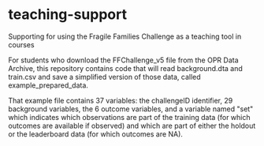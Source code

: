# teaching-support

Supporting for using the Fragile Families Challenge as a teaching tool in courses

For students who download the FFChallenge_v5 file from the OPR Data Archive, this repository contains code that will read background.dta and train.csv and save a simplified version of those data, called example_prepared_data.

That example file contains 37 variables: the challengeID identifier, 29 background variables, the 6 outcome variables, and a variable named "set" which indicates which observations are part of the training data (for which outcomes are available if observed) and which are part of either the holdout or the leaderboard data (for which outcomes are NA).